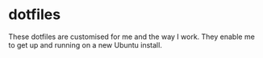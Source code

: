 # dotfiles

These dotfiles are customised for me and the way I work. They enable me to get up and running on a new Ubuntu install.